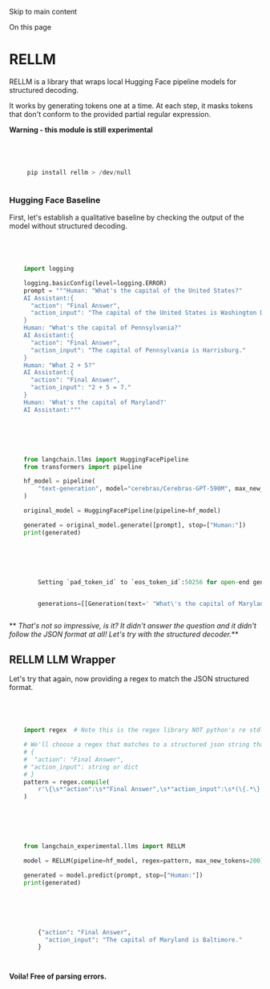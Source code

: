 

Skip to main content

On this page

# RELLM

RELLM is a library that wraps local Hugging Face pipeline models for structured decoding.

It works by generating tokens one at a time. At each step, it masks tokens that don't conform to the provided partial regular expression.

 **Warning - this module is still experimental**

```python




     pip install rellm > /dev/null



```


### Hugging Face Baseline​

First, let's establish a qualitative baseline by checking the output of the model without structured decoding.

```python




    import logging

    logging.basicConfig(level=logging.ERROR)
    prompt = """Human: "What's the capital of the United States?"
    AI Assistant:{
      "action": "Final Answer",
      "action_input": "The capital of the United States is Washington D.C."
    }
    Human: "What's the capital of Pennsylvania?"
    AI Assistant:{
      "action": "Final Answer",
      "action_input": "The capital of Pennsylvania is Harrisburg."
    }
    Human: "What 2 + 5?"
    AI Assistant:{
      "action": "Final Answer",
      "action_input": "2 + 5 = 7."
    }
    Human: 'What's the capital of Maryland?'
    AI Assistant:"""



```


```python




    from langchain.llms import HuggingFacePipeline
    from transformers import pipeline

    hf_model = pipeline(
        "text-generation", model="cerebras/Cerebras-GPT-590M", max_new_tokens=200
    )

    original_model = HuggingFacePipeline(pipeline=hf_model)

    generated = original_model.generate([prompt], stop=["Human:"])
    print(generated)



```


```python




        Setting `pad_token_id` to `eos_token_id`:50256 for open-end generation.


        generations=[[Generation(text=' "What\'s the capital of Maryland?"\n', generation_info=None)]] llm_output=None



```


 ** _That's not so impressive, is it? It didn't answer the question and it didn't follow the JSON format at all! Let's try with the structured decoder._**

## RELLM LLM Wrapper​

Let's try that again, now providing a regex to match the JSON structured format.

```python




    import regex  # Note this is the regex library NOT python's re stdlib module

    # We'll choose a regex that matches to a structured json string that looks like:
    # {
    #  "action": "Final Answer",
    # "action_input": string or dict
    # }
    pattern = regex.compile(
        r'\{\s*"action":\s*"Final Answer",\s*"action_input":\s*(\{.*\}|"[^"]*")\s*\}\nHuman:'
    )



```


```python




    from langchain_experimental.llms import RELLM

    model = RELLM(pipeline=hf_model, regex=pattern, max_new_tokens=200)

    generated = model.predict(prompt, stop=["Human:"])
    print(generated)



```


```python




        {"action": "Final Answer",
          "action_input": "The capital of Maryland is Baltimore."
        }




```


**Voila! Free of parsing errors.**
